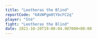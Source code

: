 ```yaml
---
title: "Leotheras the Blind"
reportCode: "6AVWPgm8tYbcFC2q"
player: "Sté"
fight: "Leotheras the Blind"
date: 2021-10-20T19:00:04.987000+00:00
---
```

